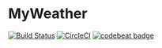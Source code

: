 # MyWeather

[![Build Status](https://travis-ci.org/adamski8/MyWeather.svg?branch=master)](https://travis-ci.org/adamski8/MyWeather)
[![CircleCI](https://circleci.com/gh/adamski8/MyWeather.svg?style=svg)](https://circleci.com/gh/adamski8/MyWeather)
[![codebeat badge](https://codebeat.co/badges/b29770d2-c25f-49e0-8ada-32457cd70af2)](https://codebeat.co/projects/github-com-adamski8-myweather)
